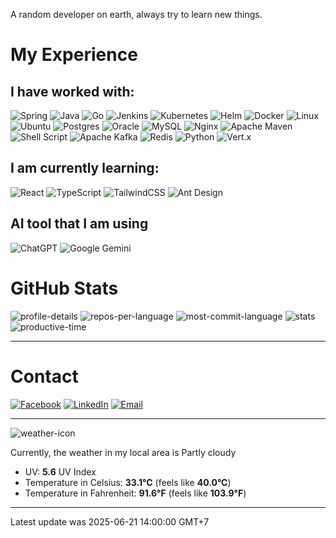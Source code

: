 A random developer on earth, always try to learn new things.

# My Experience

## I have worked with:

<!-- https://ileriayo.github.io/markdown-badges/ -->

![Spring](https://img.shields.io/badge/Spring-6DB33F?style=for-the-badge&logo=spring&logoColor=white) ![Java](https://img.shields.io/badge/Java-ED8B00?style=for-the-badge&logo=openjdk&logoColor=white) ![Go](https://img.shields.io/badge/Go-00ADD8?style=for-the-badge&logo=go&logoColor=white) ![Jenkins](https://img.shields.io/badge/Jenkins-D24939?style=for-the-badge&logo=Jenkins&logoColor=white) ![Kubernetes](https://img.shields.io/badge/kubernetes-%23326ce5.svg?style=for-the-badge&logo=kubernetes&logoColor=white) ![Helm](https://img.shields.io/badge/helm-%230F1689.svg?&style=for-the-badge&logo=helm&logoColor=white) ![Docker](https://img.shields.io/badge/docker-%230db7ed.svg?style=for-the-badge&logo=docker&logoColor=white) ![Linux](https://img.shields.io/badge/Linux-FCC624?style=for-the-badge&logo=linux&logoColor=black) ![Ubuntu](https://img.shields.io/badge/ubuntu-%23E95420.svg?&style=for-the-badge&logo=ubuntu&logoColor=white) ![Postgres](https://img.shields.io/badge/postgres-%23316192.svg?style=for-the-badge&logo=postgresql&logoColor=white) ![Oracle](https://img.shields.io/badge/Oracle-F80000?style=for-the-badge&logo=oracle&logoColor=white) ![MySQL](https://img.shields.io/badge/mysql-4479A1.svg?style=for-the-badge&logo=mysql&logoColor=white) ![Nginx](https://img.shields.io/badge/nginx-%23009639.svg?style=for-the-badge&logo=nginx&logoColor=white) ![Apache Maven](https://img.shields.io/badge/Apache%20Maven-C71A36?style=for-the-badge&logo=Apache%20Maven&logoColor=white) ![Shell Script](https://img.shields.io/badge/shell_script-%23121011.svg?style=for-the-badge&logo=gnu-bash&logoColor=white) ![Apache Kafka](https://img.shields.io/badge/Apache%20Kafka-000?style=for-the-badge&logo=apachekafka) ![Redis](https://img.shields.io/badge/redis-%23DD0031.svg?style=for-the-badge&logo=redis&logoColor=white) ![Python](https://img.shields.io/badge/python-%233776AB.svg?&style=for-the-badge&logo=python&logoColor=white) ![Vert.x](https://img.shields.io/badge/eclipse%20vert.x-%23782A90.svg?&style=for-the-badge&logo=eclipse%20vert.x&logoColor=white)

## I am currently learning:

![React](https://img.shields.io/badge/react-%2320232a.svg?style=for-the-badge&logo=react&logoColor=%2361DAFB) ![TypeScript](https://img.shields.io/badge/typescript-%23007ACC.svg?style=for-the-badge&logo=typescript&logoColor=white) ![TailwindCSS](https://img.shields.io/badge/tailwindcss-%2338B2AC.svg?style=for-the-badge&logo=tailwind-css&logoColor=white) ![Ant Design](https://img.shields.io/badge/ant%20design-%230170FE.svg?&style=for-the-badge&logo=ant%20design&logoColor=white)

## AI tool that I am using

![ChatGPT](https://img.shields.io/badge/chatGPT-74aa9c?style=for-the-badge&logo=openai&logoColor=white) ![Google Gemini](https://img.shields.io/badge/google%20gemini-8E75B2?style=for-the-badge&logo=google%20gemini&logoColor=white)

# GitHub Stats

![profile-details](https://github-profile-summary-cards.vercel.app/api/cards/profile-details?username=tuanloc1105&theme=transparent)
![repos-per-language](https://github-profile-summary-cards.vercel.app/api/cards/repos-per-language?username=tuanloc1105&theme=transparent)
![most-commit-language](https://github-profile-summary-cards.vercel.app/api/cards/most-commit-language?username=tuanloc1105&theme=transparent)
![stats](https://github-profile-summary-cards.vercel.app/api/cards/stats?username=tuanloc1105&theme=transparent)
![productive-time](https://github-profile-summary-cards.vercel.app/api/cards/productive-time?username=tuanloc1105&theme=transparent&utcOffset=7)

---

# Contact

[![Facebook](https://img.shields.io/badge/facebook-%231877F2.svg?&style=for-the-badge&logo=facebook&logoColor=white)](https://www.facebook.com/hiiamlcx/) [![LinkedIn](https://img.shields.io/badge/linkedin-%230A66C2.svg?&style=for-the-badge&logo=linkedin&logoColor=white)](https://www.linkedin.com/in/tuanloc1105/) [![Email](https://img.shields.io/badge/gmail-%23EA4335.svg?&style=for-the-badge&logo=gmail&logoColor=white)](mailto:tuanloc1105@gmail.com)

---

![weather-icon](http://cdn.weatherapi.com/weather/64x64/day/116.png)

Currently, the weather in my local area is Partly cloudy

 - UV: **5.6** UV Index
 - Temperature in Celsius: **33.1°C** (feels like **40.0°C**)
 - Temperature in Fahrenheit: **91.6°F** (feels like **103.9°F**)

---

Latest update was 2025-06-21 14:00:00 GMT+7

